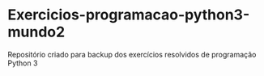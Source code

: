# Exercicios-programacao-python3-mundo2
Repositório criado para backup dos exercícios resolvidos de programação Python 3
